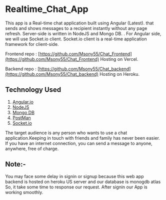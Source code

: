 # Realtime_Chat_App

This app is a Real-time chat application built using Angular (Latest). that sends and shows messages to a recipient instantly without any page refresh. Server-side is written in NodeJS and Mongo DB. . For Angular side, we will use Socket.io client. Socket.io client is a real-time application framework for client-side.

Frontend repo : [https://github.com/Msony55/Chat_Frontend](https://github.com/Msony55/Chat_Frontend) Hosting on Vercel.

Backend repo : [https://github.com/Msony55/Chat_backend](https://github.com/Msony55/Chat_backend) Hosting on Heroku.

## Technology Used
<ol>
    <li><a href="https://angular.io/">Angular.io</a></li>
    <li><a href="https://nodejs.org/en/">NodeJS</a></li>
    <li><a href="https://www.mongodb.com/">Mongo DB</a></li>
    <li><a href="https://www.postman.com/">PostMan</a></li>
    <li><a href="https://socket.io/">Socket.io</a></li>
</ol>

The target audience is any person who wants to use a chat application.Keeping in touch with friends and family has never been easier. If you have an internet connection, you can send a message to anyone, anywhere, free of charge.

## Note:- 
You may  face some delay in signin or signup because  this web app backend is hosted on heroku US server and our database is monogdb atlas So, it take some time to response our request. After signin our App is working smoothly.




